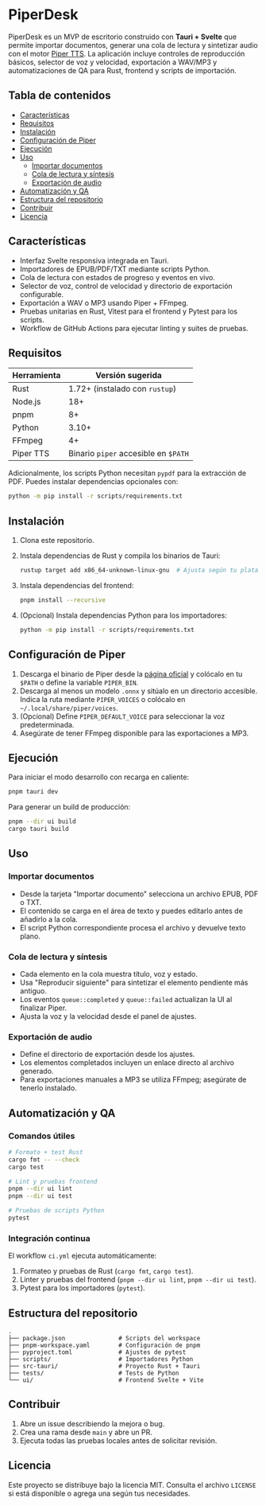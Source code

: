 # PiperDesk

PiperDesk es un MVP de escritorio construido con **Tauri + Svelte** que permite importar documentos, generar una cola de lectura y sintetizar audio con el motor [Piper TTS](https://github.com/rhasspy/piper). La aplicación incluye controles de reproducción básicos, selector de voz y velocidad, exportación a WAV/MP3 y automatizaciones de QA para Rust, frontend y scripts de importación.

## Tabla de contenidos

- [Características](#características)
- [Requisitos](#requisitos)
- [Instalación](#instalación)
- [Configuración de Piper](#configuración-de-piper)
- [Ejecución](#ejecución)
- [Uso](#uso)
  - [Importar documentos](#importar-documentos)
  - [Cola de lectura y síntesis](#cola-de-lectura-y-síntesis)
  - [Exportación de audio](#exportación-de-audio)
- [Automatización y QA](#automatización-y-qa)
- [Estructura del repositorio](#estructura-del-repositorio)
- [Contribuir](#contribuir)
- [Licencia](#licencia)

## Características

- Interfaz Svelte responsiva integrada en Tauri.
- Importadores de EPUB/PDF/TXT mediante scripts Python.
- Cola de lectura con estados de progreso y eventos en vivo.
- Selector de voz, control de velocidad y directorio de exportación configurable.
- Exportación a WAV o MP3 usando Piper + FFmpeg.
- Pruebas unitarias en Rust, Vitest para el frontend y Pytest para los scripts.
- Workflow de GitHub Actions para ejecutar linting y suites de pruebas.

## Requisitos

| Herramienta | Versión sugerida |
|-------------|------------------|
| Rust | 1.72+ (instalado con `rustup`) |
| Node.js | 18+ |
| pnpm | 8+ |
| Python | 3.10+ |
| FFmpeg | 4+ |
| Piper TTS | Binario `piper` accesible en `$PATH` |

Adicionalmente, los scripts Python necesitan `pypdf` para la extracción de PDF. Puedes instalar dependencias opcionales con:

```bash
python -m pip install -r scripts/requirements.txt
```

## Instalación

1. Clona este repositorio.
2. Instala dependencias de Rust y compila los binarios de Tauri:

   ```bash
   rustup target add x86_64-unknown-linux-gnu  # Ajusta según tu plataforma
   ```

3. Instala dependencias del frontend:

   ```bash
   pnpm install --recursive
   ```

4. (Opcional) Instala dependencias Python para los importadores:

   ```bash
   python -m pip install -r scripts/requirements.txt
   ```

## Configuración de Piper

1. Descarga el binario de Piper desde la [página oficial](https://github.com/rhasspy/piper/releases) y colócalo en tu `$PATH` o define la variable `PIPER_BIN`.
2. Descarga al menos un modelo `.onnx` y sitúalo en un directorio accesible. Indica la ruta mediante `PIPER_VOICES` o colócalo en `~/.local/share/piper/voices`.
3. (Opcional) Define `PIPER_DEFAULT_VOICE` para seleccionar la voz predeterminada.
4. Asegúrate de tener FFmpeg disponible para las exportaciones a MP3.

## Ejecución

Para iniciar el modo desarrollo con recarga en caliente:

```bash
pnpm tauri dev
```

Para generar un build de producción:

```bash
pnpm --dir ui build
cargo tauri build
```

## Uso

### Importar documentos

- Desde la tarjeta "Importar documento" selecciona un archivo EPUB, PDF o TXT.
- El contenido se carga en el área de texto y puedes editarlo antes de añadirlo a la cola.
- El script Python correspondiente procesa el archivo y devuelve texto plano.

### Cola de lectura y síntesis

- Cada elemento en la cola muestra título, voz y estado.
- Usa "Reproducir siguiente" para sintetizar el elemento pendiente más antiguo.
- Los eventos `queue::completed` y `queue::failed` actualizan la UI al finalizar Piper.
- Ajusta la voz y la velocidad desde el panel de ajustes.

### Exportación de audio

- Define el directorio de exportación desde los ajustes.
- Los elementos completados incluyen un enlace directo al archivo generado.
- Para exportaciones manuales a MP3 se utiliza FFmpeg; asegúrate de tenerlo instalado.

## Automatización y QA

### Comandos útiles

```bash
# Formato + test Rust
cargo fmt -- --check
cargo test

# Lint y pruebas frontend
pnpm --dir ui lint
pnpm --dir ui test

# Pruebas de scripts Python
pytest
```

### Integración continua

El workflow `ci.yml` ejecuta automáticamente:

1. Formateo y pruebas de Rust (`cargo fmt`, `cargo test`).
2. Linter y pruebas del frontend (`pnpm --dir ui lint`, `pnpm --dir ui test`).
3. Pytest para los importadores (`pytest`).

## Estructura del repositorio

```
.
├── package.json               # Scripts del workspace
├── pnpm-workspace.yaml        # Configuración de pnpm
├── pyproject.toml             # Ajustes de pytest
├── scripts/                   # Importadores Python
├── src-tauri/                 # Proyecto Rust + Tauri
├── tests/                     # Tests de Python
└── ui/                        # Frontend Svelte + Vite
```

## Contribuir

1. Abre un issue describiendo la mejora o bug.
2. Crea una rama desde `main` y abre un PR.
3. Ejecuta todas las pruebas locales antes de solicitar revisión.

## Licencia

Este proyecto se distribuye bajo la licencia MIT. Consulta el archivo `LICENSE` si está disponible o agrega una según tus necesidades.
